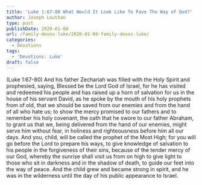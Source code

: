 ```yaml
---
title: 'Luke 1:67-80 What Would It Look Like To Pave The Way of God?'
author: Joseph Louthan
type: post
publishDate: 2020-01-08
url: /family-devos-luke/2020-01-08-family-devos-luke/
categories:
  - Devotions
tags:
  - 'Devotions: Luke'
draft: false
---
```


(Luke 1:67-80) And his father Zechariah was filled with the Holy Spirit and prophesied, saying,    Blessed be the Lord God of Israel, for he has visited and redeemed his people  and has raised up a horn of salvation for us in the house of his servant David,  as he spoke by the mouth of his holy prophets from of old,  that we should be saved from our enemies and from the hand of all who hate us;  to show the mercy promised to our fathers and to remember his holy covenant,  the oath that he swore to our father Abraham, to grant us  that we, being delivered from the hand of our enemies, might serve him without fear,  in holiness and righteousness before him all our days.  And you, child, will be called the prophet of the Most High; for you will go before the Lord to prepare his ways,  to give knowledge of salvation to his people in the forgiveness of their sins,  because of the tender mercy of our God, whereby the sunrise shall visit us from on high  to give light to those who sit in darkness and in the shadow of death, to guide our feet into the way of peace.   And the child grew and became strong in spirit, and he was in the wilderness until the day of his public appearance to Israel.    